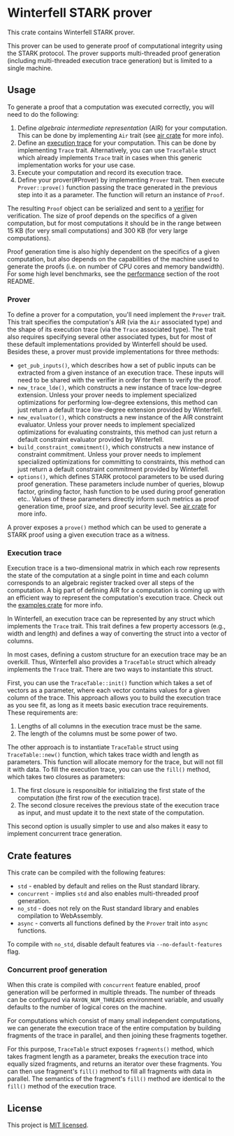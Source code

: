 # Winterfell STARK prover
This crate contains Winterfell STARK prover.

This prover can be used to generate proof of computational integrity using the STARK protocol. The prover supports multi-threaded proof generation (including multi-threaded execution trace generation) but is limited to a single machine.

## Usage
To generate a proof that a computation was executed correctly, you will need to do the following:

1. Define *algebraic intermediate representation* (AIR) for your computation. This can be done by implementing `Air` trait (see [air crate](../air) for more info).
2. Define an [execution trace](#Execution-trace) for your computation. This can be done by implementing `Trace` trait. Alternatively, you can use `TraceTable` struct which already implements `Trace` trait in cases when this generic implementation works for your use case.
3. Execute your computation and record its execution trace.
4. Define your prover(#Prover) by implementing `Prover` trait. Then execute `Prover::prove()` function passing the trace generated in the previous step into it as a parameter. The function will return an instance of `Proof`.

The resulting `Proof` object can be serialized and sent to a [verifier](../verifier) for verification. The size of proof depends on the specifics of a given computation, but for most computations it should be in the range between 15 KB (for very small computations) and 300 KB (for very large computations).

Proof generation time is also highly dependent on the specifics of a given computation, but also depends on the capabilities of the machine used to generate the proofs (i.e. on number of CPU cores and memory bandwidth). For some high level benchmarks, see the [performance](..#Performance) section of the root README.

### Prover
To define a prover for a computation, you'll need implement the `Prover` trait. This trait specifies the computation's AIR (via the `Air` associated type) and the shape of its execution trace (via the `Trace` associated type). The trait also requires specifying several other associated types, but for most of these default implementations provided by Winterfell should be used. Besides these, a prover must provide implementations for three methods:

* `get_pub_inputs()`, which describes how a set of public inputs can be extracted from a given instance of an execution trace. These inputs will need to be shared with the verifier in order for them to verify the proof.
* `new_trace_lde()`, which constructs a new instance of trace low-degree extension. Unless your prover needs to implement specialized optimizations for performing low-degree extensions, this method can just return a default trace low-degree extension provided by Winterfell.
* `new_evaluator()`, which constructs a new instance of the AIR constraint evaluator. Unless your prover needs to implement specialized optimizations for evaluating constraints, this method can just return a default constraint evaluator provided by Winterfell.
* `build_constraint_commitment()`, which constructs a new instance of constraint commitment. Unless your prover needs to implement specialized optimizations for committing to constraints, this method can just return a default constraint commitment provided by Winterfell.
* `options()`, which defines STARK protocol parameters to be used during proof generation. These parameters include number of queries, blowup factor, grinding factor, hash function to be used during proof generation etc.. Values of these parameters directly inform such metrics as proof generation time, proof size, and proof security level. See [air crate](../air) for more info.

A prover exposes a `prove()` method which can be used to generate a STARK proof using a given execution trace as a witness.

### Execution trace
Execution trace is a two-dimensional matrix in which each row represents the state of the computation at a single point in time and each column corresponds to an algebraic register tracked over all steps of the computation. A big part of defining AIR for a computation is coming up with an efficient way to represent the computation's execution trace. Check out the [examples crate](../examples) for more info.

In Winterfell, an execution trace can be represented by any struct which implements the `Trace` trait. This trait defines a few property accessors (e.g., width and length) and defines a way of converting the struct into a vector of columns.

In most cases, defining a custom structure for an execution trace may be an overkill. Thus, Winterfell also provides a `TraceTable` struct which already implements the `Trace` trait. There are two ways to instantiate this struct.

First, you can use the `TraceTable::init()` function which takes a set of vectors as a parameter, where each vector contains values for a given column of the trace. This approach allows you to build the execution trace as you see fit, as long as it meets basic execution trace requirements. These requirements are:

1. Lengths of all columns in the execution trace must be the same.
2. The length of the columns must be some power of two.

The other approach is to instantiate `TraceTable` struct using `TraceTable::new()` function, which takes trace width and length as parameters. This function will allocate memory for the trace, but will not fill it with data. To fill the execution trace, you can use the `fill()` method, which takes two closures as parameters:

1. The first closure is responsible for initializing the first state of the computation (the first row of the execution trace).
2. The second closure receives the previous state of the execution trace as input, and must update it to the next state of the computation.

This second option is usually simpler to use and also makes it easy to implement concurrent trace generation.

## Crate features
This crate can be compiled with the following features:

* `std` - enabled by default and relies on the Rust standard library.
* `concurrent` - implies `std` and also enables multi-threaded proof generation.
* `no_std` - does not rely on the Rust standard library and enables compilation to WebAssembly.
* `async` - converts all functions defined by the `Prover` trait into `async` functions.

To compile with `no_std`, disable default features via `--no-default-features` flag.

### Concurrent proof generation
When this crate is compiled with `concurrent` feature enabled, proof generation will be performed in multiple threads. The number of threads can be configured via `RAYON_NUM_THREADS` environment variable, and usually defaults to the number of logical cores on the machine.

For computations which consist of many small independent computations, we can generate the execution trace of the entire computation by building fragments of the trace in parallel, and then joining these fragments together.

For this purpose, `TraceTable` struct exposes `fragments()` method, which takes fragment length as a parameter, breaks the execution trace into equally sized fragments, and returns an iterator over these fragments. You can then use fragment's `fill()` method to fill all fragments with data in parallel. The semantics of the fragment's `fill()` method are identical to the `fill()` method of the execution trace.

License
-------

This project is [MIT licensed](../LICENSE).
